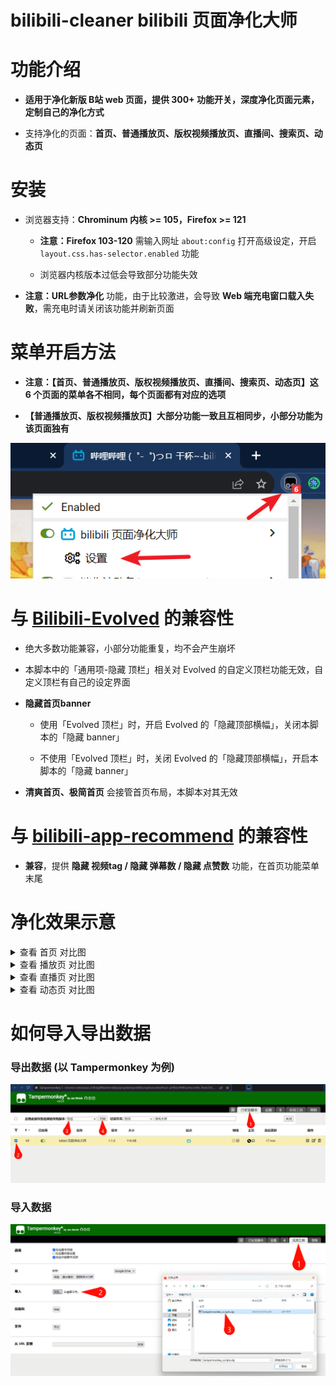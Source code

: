 # bilibili-cleaner bilibili 页面净化大师

# 功能介绍

-   **适用于净化新版 B站 web 页面，提供 300+ 功能开关，深度净化页面元素，定制自己的净化方式**

-   支持净化的页面：**首页、普通播放页、版权视频播放页、直播间、搜索页、动态页**

# 安装

-   浏览器支持：**Chrominum 内核 >= 105，Firefox >= 121**

    -   **注意：Firefox 103-120** 需输入网址 `about:config` 打开高级设定，开启 `layout.css.has-selector.enabled` 功能

    -   浏览器内核版本过低会导致部分功能失效

-   **注意：URL参数净化** 功能，由于比较激进，会导致 **Web 端充电窗口载入失败**，需充电时请关闭该功能并刷新页面

# 菜单开启方法

-   **注意：【首页、普通播放页、版权视频播放页、直播间、搜索页、动态页】这 6 个页面的菜单各不相同，每个页面都有对应的选项**

-   **【普通播放页、版权视频播放页】大部分功能一致且互相同步，小部分功能为该页面独有**

![](images/usage.png)

# 与 [Bilibili-Evolved](https://github.com/the1812/Bilibili-Evolved) 的兼容性

-   绝大多数功能兼容，小部分功能重复，均不会产生崩坏

-   本脚本中的「通用项-隐藏 顶栏」相关对 Evolved 的自定义顶栏功能无效，自定义顶栏有自己的设定界面

-   **隐藏首页banner**

    -   使用「Evolved 顶栏」时，开启 Evolved 的「隐藏顶部横幅」，关闭本脚本的「隐藏 banner」

    -   不使用「Evolved 顶栏」时，关闭 Evolved 的「隐藏顶部横幅」，开启本脚本的「隐藏 banner」

-   **清爽首页、极简首页** 会接管首页布局，本脚本对其无效

# 与 [bilibili-app-recommend](https://greasyfork.org/zh-CN/scripts/443530) 的兼容性

-   **兼容**，提供 **隐藏 视频tag / 隐藏 弹幕数 / 隐藏 点赞数** 功能，在首页功能菜单末尾

# 净化效果示意

<details>
<summary>查看 首页 对比图</summary>

## before

![](images/screenshot-homepage-before-4col.png)
![](images/screenshot-homepage-before-5col.png)

## after

![](images/screenshot-homepage-after-4col.png)
![](images/screenshot-homepage-after-5col.png)

</details>

<details>
<summary>查看 播放页 对比图</summary>

## before

![](images/screenshot-video-before.png)

## after

![](images/screenshot-video-after.png)

</details>

<details>
<summary>查看 直播页 对比图</summary>

## before

![](images/screenshot-live-before.png)

## after

![](images/screenshot-live-after.png)

</details>

<details>
<summary>查看 动态页 对比图</summary>

### before

![](images/screenshot-dynamic-before.png)

### after

![](images/screenshot-dynamic-after.png)

</details>

# 如何导入导出数据

### 导出数据 (以 Tampermonkey 为例)

![](images/how-to-export.png)

### 导入数据

![](images/how-to-import.png)
